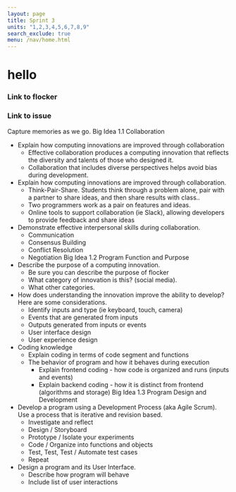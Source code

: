 ```yaml
---
layout: page
title: Sprint 3
units: "1,2,3,4,5,6,7,8,9"
search_exclude: true
menu: /nav/home.html
---
```


# hello

### Link to flocker
### Link to issue

Capture memories as we go.
Big Idea 1.1 Collaboration
- Explain how computing innovations are improved through collaboration
  - Effective collaboration produces a computing innovation that reflects the diversity and talents of those who designed it.
  - Collaboration that includes diverse perspectives helps avoid bias during development.
- Explain how computing innovations are improved through collaboration.
  - Think-Pair-Share.  Students think through a problem alone, pair with a partner to share ideas, and then share results with class..
  - Two programmers work as a pair on features and ideas.
  - Online tools to support collaboration (ie Slack), allowing developers to provide feedback and share ideas
- Demonstrate effective interpersonal skills during collaboration.
  - Communication
  - Consensus Building
  - Conflict Resolution
  - Negotiation
Big Idea 1.2 Program Function and Purpose
- Describe the purpose of a computing innovation.  
  - Be sure you can describe the purpose of flocker
  - What category of innovation is this?  (social media). 
  - What other categories.
- How does understanding the innovation improve the ability to develop?  Here are some considerations.
  - Identify inputs and type (ie keyboard, touch, camera)
  - Events that are generated from inputs
  - Outputs generated from inputs or events
  - User interface design
  - User experience design
- Coding knowledge
  - Explain coding in terms of code segment and functions
  - The behavior of program and how it behaves during execution
    - Explain frontend coding - how code is organized and runs (inputs and events)
    - Explain backend coding - how it is distinct from frontend (algorithms and storage)
Big Idea 1.3  Program Design and Development
- Develop a program using a Development Process (aka Agile Scrum).  Use a process that is iterative and revision based.
  - Investigate and reflect
  - Design / Storyboard
  - Prototype / Isolate your experiments
  - Code / Organize into functions and objects
  - Test, Test, Test / Automate test cases
  - Repeat
- Design a program and its User Interface.
  - Describe how program will behave
  - Include list of user interactions


<!--
<html>
<head>
<style>
p.example{
  border-style: solid;
  /* border-color: red; */
  border-color: red green blue yellow; /* red top, green right, blue bottom and yellow left */
}
p.dotted {border-style: dotted;}
p.dashed {border-style: dashed;}
p.solid {border-style: solid;}
p.double {border-style: double;}
p.groove {border-style: groove;}
p.ridge {border-style: ridge;}
p.inset {border-style: inset;}
p.outset {border-style: outset;}
p.none {border-style: none;}
p.hidden {border-style: hidden;}
p.mix {border-style: dotted dashed solid double;}
</style>
</head>
<body>

<h2>The border-style Property</h2>
<p>This property specifies what kind of border to display:</p>

<p class="example">A solid border with color.</p>
<p class="dotted">A dotted border.</p>
<p class="dashed">A dashed border.</p>
<p class="solid">A solid border.</p>
<p class="double">A double border.</p>
<p class="groove">A groove border.</p>
<p class="ridge">A ridge border.</p>
<p class="inset">An inset border.</p>
<p class="outset">An outset border.</p>
<p class="none">No border.</p>
<p class="hidden">A hidden border.</p>
<p class="mix">A mixed border.</p>

</body>
</html>
--!>





<!--
<div>
    <p> Coding, also known as programming, is the process of writing instructions for computers to follow. These instructions, or programs, tell computers what to do, such as build websites and apps, analyze data, and create software. </p> -->

<!-- button -->
<!--
<button onclick="myFunction()">:D</button>

<p id="demo"></p>

<script>
function myFunction() {
  document.getElementById("demo").innerHTML = "D:";
}
</script>
</div>

<div>
    <a href="https://miro.medium.com/v2/resize:fit:1400/0*7VyEZgzwUhQMeBqb">link1</a>
    <p> </p>
    <a href="https://media.licdn.com/dms/image/D4D12AQF6mW4EuB-99Q/article-cover_image-shrink_720_1280/0/1692951785182?e=2147483647&v=beta&t=I6_1-aBTAg0fihJHret-C4hRNuffBu8JyrqKfXsm74w">link2</a>
    <p>Coding tells a machine which actions to perform and how to complete tasks. Programming languages provide the rules for building websites, apps, and other computer-based technologies. Each programming language helps humans accurately communicate with machines.</p>
</div>
-->